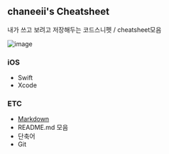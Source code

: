 ## chaneeii's Cheatsheet

내가 쓰고 보려고 저장해두는 코드스니펫 / cheatsheet모음

![image](https://user-images.githubusercontent.com/63157395/210167950-e34bb503-29a1-4caa-ae93-8c0ea433f057.png)


### iOS 
- Swift
- Xcode

### ETC
- [Markdown](https://github.com/chaneeii/cheat-sheet/blob/main/markdown.md)
- README.md 모음
- 단축어 
- Git
